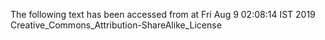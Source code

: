 The following text has been accessed from at Fri Aug 9 02:08:14 IST 2019
Creative_Commons_Attribution-ShareAlike_License
